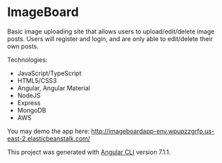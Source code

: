 # ImageBoard

Basic image uploading site that allows users to upload/edit/delete image posts. Users will register and login, and are only able to edit/delete their own posts. 

Technologies: 
- JavaScript/TypeScript
- HTML5/CSS3
- Angular, Angular Material
- NodeJS
- Express
- MongoDB
- AWS

You may demo the app here:
http://imageboardapp-env.wpupzzgrfp.us-east-2.elasticbeanstalk.com/

This project was generated with [Angular CLI](https://github.com/angular/angular-cli) version 7.1.1.
